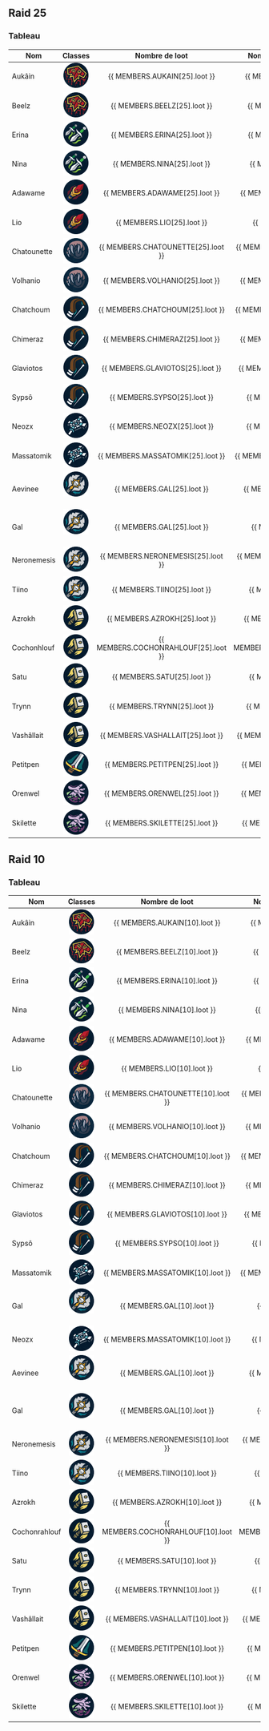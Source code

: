 <script setup>

const MEMBERS = {
    AUKAIN: {
        10:{
            raid: 1,
        loot: 1,
        },
        25:{
            raid: 3,
        loot: 4,
        },
        
    },
    BEELZ: {
        10:{
            raid: 0,
        loot: 0,
        },
        25:{
            raid: 2,
        loot: 2,
        },
        
    },
    ERINA: {
        10:{
            raid: 0,
        loot: 0,
        },
        25:{
            raid: 3,
        loot: 3,
        },
        
    },
    NINA: {
        10:{
            raid: 0,
        loot: 0,
        },
        25:{
            raid: 3,
        loot: 2,
        },
        
    },
    ADAWAME: {
        10:{
            raid: 1,
        loot: 4,
        },
        25:{
            raid: 3,
        loot: 2,
        },
        
    },
    LIO: {
        10:{
            raid: 0,
        loot: 0,
        },
        25:{
            raid: 3,
        loot: 2,
        },
        
    },
    CHATOUNETTE: {
        10:{
            raid: 0,
        loot: 0,
        },
        25:{
            raid: 3,
        loot: 0,
        },
        
    },
    VOLHANIO: {
        10:{
            raid: 0,
        loot: 0,
        },
        25:{
        raid: 3,
        loot: 4,
        },
        
    },
    CHATCHOUM: {
        10:{
            raid: 0,
        loot: 0,
        },
        25:{
            raid: 2,
        loot: 3,
        },
        
    },
    CHIMERAZ: {
        10:{
            raid: 0,
        loot: 0,
        },
        25:{
            raid: 2,
        loot: 1,
        },
        
    },
    GLAVIOTOS: {
        10:{
            raid: 0,
        loot: 0,
        },
        25:{
            raid: 0,
        loot: 0,
        },
        
    },
    
    SYPSO: {
        10:{
            raid: 1,
        loot: 2,
        },
        25:{
            raid: 3,
        loot: 2,
        },
        
    },

    MASSATOMIK: {
        10:{
            raid: 1,
        loot: 0,
        },
        25:{
            raid: 3,
        loot: 1,
        },
    },
    NEOZX: {
        10:{
        raid: 0,
        loot: 0,
        },
        25:{
        raid: 2,
        loot: 1,
        }, 
    },
    AEVINEE: {
        10:{
        raid: 0,
        loot: 0,
        },
        25:{
        raid: 2,
        loot: 1,
        }, 
    },
    GAL: {
        10:{
            raid: 1,
        loot: 3,
        },
        25:{
            raid: 3,
        loot: 4,
        },
        
    },
    NERONEMESIS: {
        10:{
            raid: 1,
        loot: 0,
        },
        25:{
            raid: 3,
        loot: 1,
        },
        
    },
    TIINO: {
        10:{
            raid: 0,
        loot: 0,
        },
        25:{
            raid: 2,
        loot: 3,
        },
        
    },
    AZROKH: {
        10:{
            raid: 1,
        loot: 0,
        },
        25:{
            raid: 3,
        loot: 2,
        },
    },
        COCHONRAHLOUF: {
        10:{
            raid: 1,
        loot: 1,
        },
        25:{
            raid: 2,
        loot: 1,
        },
    },
    SATU: {
        10:{
            raid: 1,
        loot: 1,
        },
        25:{
        raid: 3,
        loot: 2,
        },
        
    },
    TRYNN: {
        10:{
            raid: 1,
        loot: 0,
        },
        25:{
        raid: 3,
        loot: 1,
        },
        
    },
    VASHALLAIT: {
        10:{
            raid: 1,
        loot: 0,
        },
        25:{
            raid: 3,
        loot: 3,
        },
        
    },

        PETITPEN: {
        10:{
            raid: 0,
        loot: 0,
        },
        25:{
            raid: 1,
        loot: 0,
        },
        
    },

            ORENWEL: {
        10:{
            raid: 0,
        loot: 0,
        },
        25:{
        raid: 2,
        loot: 1,
        },
        
    },
            SKILETTE: {
        10:{
            raid: 0,
        loot: 0,
        },
        25:{
        raid: 3,
        loot: 3,
        },
        
    },
    
}

const calculRatio = (nbLoot, nbRaid) => {

    const RATIO = Number(nbLoot / nbRaid).toFixed(1) 
    return isNaN(RATIO) ? 0 : RATIO
    }
</script>

## Raid 25

### Tableau

| Nom         |                                         Classes                                         |            Nombre de loot            |     Nombre de jour de présences      |                                       Ratio                                       |
| ----------- | :-------------------------------------------------------------------------------------: | :----------------------------------: | :----------------------------------: | :-------------------------------------------------------------------------------: |
| Aukâin      |    <img title="chaman" alt="Alt text" src="/classes/shaman.png" width=50 height=50 >    |    {{ MEMBERS.AUKAIN[25].loot }}     |    {{ MEMBERS.AUKAIN[25].raid }}     |        {{ calculRatio(MEMBERS.AUKAIN[25].loot, MEMBERS.AUKAIN[25].raid) }}        |
| Beelz       |    <img title="chaman" alt="Alt text" src="/classes/shaman.png" width=50 height=50 >    |     {{ MEMBERS.BEELZ[25].loot }}     |     {{ MEMBERS.BEELZ[25].raid }}     |         {{ calculRatio(MEMBERS.BEELZ[25].loot, MEMBERS.BEELZ[25].raid) }}         |
| Erina       |    <img title="voleur" alt="Alt text" src="/classes/rogue.png" width=50 height=50 >     |     {{ MEMBERS.ERINA[25].loot }}     |     {{ MEMBERS.ERINA[25].raid }}     |         {{ calculRatio(MEMBERS.ERINA[25].loot, MEMBERS.ERINA[25].raid) }}         |
| Nina        |    <img title="voleur" alt="Alt text" src="/classes/rogue.png" width=50 height=50 >     |     {{ MEMBERS.NINA[25].loot }}      |     {{ MEMBERS.NINA[25].raid }}      |          {{ calculRatio(MEMBERS.NINA[25].loot, MEMBERS.NINA[25].raid) }}          |
| Adawame     |      <img title="mage" alt="Alt text" src="/classes/mage.png" width=50 height=50 >      |    {{ MEMBERS.ADAWAME[25].loot }}    |    {{ MEMBERS.ADAWAME[25].raid }}    |       {{ calculRatio(MEMBERS.ADAWAME[25].loot, MEMBERS.ADAWAME[25].raid) }}       |
| Lio         |      <img title="mage" alt="Alt text" src="/classes/mage.png" width=50 height=50 >      |      {{ MEMBERS.LIO[25].loot }}      |      {{ MEMBERS.LIO[25].raid }}      |           {{ calculRatio(MEMBERS.LIO[25].loot, MEMBERS.LIO[25].raid) }}           |
| Chatounette |    <img title="druide" alt="Alt text" src="/classes/druide.png" width=50 height=50 >    |  {{ MEMBERS.CHATOUNETTE[25].loot }}  |  {{ MEMBERS.CHATOUNETTE[25].raid }}  |   {{ calculRatio(MEMBERS.CHATOUNETTE[25].loot, MEMBERS.CHATOUNETTE[25].raid) }}   |
| Volhanio    |    <img title="druide" alt="Alt text" src="/classes/druide.png" width=50 height=50 >    |   {{ MEMBERS.VOLHANIO[25].loot }}    |   {{ MEMBERS.VOLHANIO[25].raid }}    |      {{ calculRatio(MEMBERS.VOLHANIO[25].loot, MEMBERS.VOLHANIO[25].raid) }}      |
| Chatchoum   |    <img title="hunter" alt="Alt text" src="/classes/hunter.png" width=50 height=50 >    |   {{ MEMBERS.CHATCHOUM[25].loot }}   |   {{ MEMBERS.CHATCHOUM[25].raid }}   |     {{ calculRatio(MEMBERS.CHATCHOUM[25].loot, MEMBERS.CHATCHOUM[25].raid) }}     |
| Chimeraz    |    <img title="hunter" alt="Alt text" src="/classes/hunter.png" width=50 height=50 >    |   {{ MEMBERS.CHIMERAZ[25].loot }}    |   {{ MEMBERS.CHIMERAZ[25].raid }}    |      {{ calculRatio(MEMBERS.CHIMERAZ[25].loot, MEMBERS.CHIMERAZ[25].raid) }}      |
| Glaviotos   |    <img title="hunter" alt="Alt text" src="/classes/hunter.png" width=50 height=50 >    |   {{ MEMBERS.GLAVIOTOS[25].loot }}   |   {{ MEMBERS.GLAVIOTOS[25].raid }}   |     {{ calculRatio(MEMBERS.GLAVIOTOS[25].loot, MEMBERS.GLAVIOTOS[25].raid) }}     |
| Sypsô       |    <img title="hunter" alt="Alt text" src="/classes/hunter.png" width=50 height=50 >    |     {{ MEMBERS.SYPSO[25].loot }}     |     {{ MEMBERS.SYPSO[25].raid }}     |         {{ calculRatio(MEMBERS.SYPSO[25].loot, MEMBERS.SYPSO[25].raid) }}         |
| Neozx       |    <img title="Prêtre" alt="Alt text" src="/classes/priest.png" width=50 height=50 >    |     {{ MEMBERS.NEOZX[25].loot }}     |     {{ MEMBERS.NEOZX[25].raid }}     |         {{ calculRatio(MEMBERS.NEOZX[25].loot, MEMBERS.NEOZX[25].raid) }}         |
| Massatomik  |    <img title="Prêtre" alt="Alt text" src="/classes/priest.png" width=50 height=50 >    |  {{ MEMBERS.MASSATOMIK[25].loot }}   |  {{ MEMBERS.MASSATOMIK[25].raid }}   |    {{ calculRatio(MEMBERS.MASSATOMIK[25].loot, MEMBERS.MASSATOMIK[25].raid) }}    |
| Aevinee     |       <img title="DK" alt="Alt text" src="/classes/dk.png" width=50 height=50 >         |      {{ MEMBERS.GAL[25].loot }}      |    {{ MEMBERS.AEVINEE[25].raid }}    |       {{ calculRatio(MEMBERS.AEVINEE[25].loot, MEMBERS.AEVINEE[25].raid) }}       |
| Gal         |       <img title="DK" alt="Alt text" src="/classes/dk.png" width=50 height=50 >         |      {{ MEMBERS.GAL[25].loot }}      |      {{ MEMBERS.GAL[25].raid }}      |           {{ calculRatio(MEMBERS.GAL[25].loot, MEMBERS.GAL[25].raid) }}           |
| Neronemesis |        <img title="DK" alt="Alt text" src="/classes/dk.png" width=50 height=50 >        |  {{ MEMBERS.NERONEMESIS[25].loot }}  |  {{ MEMBERS.NERONEMESIS[25].raid }}  |   {{ calculRatio(MEMBERS.NERONEMESIS[25].loot, MEMBERS.NERONEMESIS[25].raid) }}   |
| Tiino       |        <img title="DK" alt="Alt text" src="/classes/dk.png" width=50 height=50 >        |     {{ MEMBERS.TIINO[25].loot }}     |     {{ MEMBERS.TIINO[25].raid }}     |         {{ calculRatio(MEMBERS.TIINO[25].loot, MEMBERS.TIINO[25].raid) }}         |
| Azrokh      |   <img title="Paladin" alt="Alt text" src="/classes/paladin.png" width=50 height=50 >   |    {{ MEMBERS.AZROKH[25].loot }}     |    {{ MEMBERS.AZROKH[25].raid }}     |        {{ calculRatio(MEMBERS.AZROKH[25].loot, MEMBERS.AZROKH[25].raid) }}        |
| Cochonhlouf |   <img title="Paladin" alt="Alt text" src="/classes/paladin.png" width=50 height=50 >   | {{ MEMBERS.COCHONRAHLOUF[25].loot }} | {{ MEMBERS.COCHONRAHLOUF[25].raid }} | {{ calculRatio(MEMBERS.COCHONRAHLOUF[25].loot, MEMBERS.COCHONRAHLOUF[25].raid) }} |
| Satu        |   <img title="Paladin" alt="Alt text" src="/classes/paladin.png" width=50 height=50 >   |     {{ MEMBERS.SATU[25].loot }}      |     {{ MEMBERS.SATU[25].raid }}      |          {{ calculRatio(MEMBERS.SATU[25].loot, MEMBERS.SATU[25].raid) }}          |
| Trynn       |   <img title="Paladin" alt="Alt text" src="/classes/paladin.png" width=50 height=50 >   |     {{ MEMBERS.TRYNN[25].loot }}     |     {{ MEMBERS.TRYNN[25].raid }}     |         {{ calculRatio(MEMBERS.TRYNN[25].loot, MEMBERS.TRYNN[25].raid) }}         |
| Vashâllait  |   <img title="Paladin" alt="Alt text" src="/classes/paladin.png" width=50 height=50 >   |  {{ MEMBERS.VASHALLAIT[25].loot }}   |  {{ MEMBERS.VASHALLAIT[25].raid }}   |    {{ calculRatio(MEMBERS.VASHALLAIT[25].loot, MEMBERS.VASHALLAIT[25].raid) }}    |
| Petitpen    |       <img title="war" alt="Alt text" src="/classes/war.png" width=50 height=50 >       |   {{ MEMBERS.PETITPEN[25].loot }}    |   {{ MEMBERS.PETITPEN[25].raid }}    |      {{ calculRatio(MEMBERS.PETITPEN[25].loot, MEMBERS.PETITPEN[25].raid) }}      |
| Orenwel     | <img title="demoniste" alt="Alt text" src="/classes/demoniste.png" width=50 height=50 > |    {{ MEMBERS.ORENWEL[25].loot }}    |    {{ MEMBERS.ORENWEL[25].raid }}    |       {{ calculRatio(MEMBERS.ORENWEL[25].loot, MEMBERS.ORENWEL[25].raid) }}       |
| Skilette    | <img title="demoniste" alt="Alt text" src="/classes/demoniste.png" width=50 height=50 > |   {{ MEMBERS.SKILETTE[25].loot }}    |   {{ MEMBERS.SKILETTE[25].raid }}    |      {{ calculRatio(MEMBERS.SKILETTE[25].loot, MEMBERS.SKILETTE[25].raid) }}      |

## Raid 10

### Tableau

| Nom           |                                         Classes                                         |            Nombre de loot            |     Nombre de jour de présences      |                                       Ratio                                       |
| ------------- | :-------------------------------------------------------------------------------------: | :----------------------------------: | :----------------------------------: | :-------------------------------------------------------------------------------: |
| Aukâin        |    <img title="chaman" alt="Alt text" src="/classes/shaman.png" width=50 height=50 >    |    {{ MEMBERS.AUKAIN[10].loot }}     |    {{ MEMBERS.AUKAIN[10].raid }}     |        {{ calculRatio(MEMBERS.AUKAIN[10].loot, MEMBERS.AUKAIN[10].raid) }}        |
| Beelz         |    <img title="chaman" alt="Alt text" src="/classes/shaman.png" width=50 height=50 >    |     {{ MEMBERS.BEELZ[10].loot }}     |     {{ MEMBERS.BEELZ[10].raid }}     |         {{ calculRatio(MEMBERS.BEELZ[10].loot, MEMBERS.BEELZ[10].raid) }}         |
| Erina         |    <img title="voleur" alt="Alt text" src="/classes/rogue.png" width=50 height=50 >     |     {{ MEMBERS.ERINA[10].loot }}     |     {{ MEMBERS.ERINA[10].raid }}     |         {{ calculRatio(MEMBERS.ERINA[10].loot, MEMBERS.ERINA[10].raid) }}         |
| Nina          |    <img title="voleur" alt="Alt text" src="/classes/rogue.png" width=50 height=50 >     |     {{ MEMBERS.NINA[10].loot }}      |     {{ MEMBERS.NINA[10].raid }}      |          {{ calculRatio(MEMBERS.NINA[10].loot, MEMBERS.NINA[10].raid) }}          |
| Adawame       |      <img title="mage" alt="Alt text" src="/classes/mage.png" width=50 height=50 >      |    {{ MEMBERS.ADAWAME[10].loot }}    |    {{ MEMBERS.ADAWAME[10].raid }}    |       {{ calculRatio(MEMBERS.ADAWAME[10].loot, MEMBERS.ADAWAME[10].raid) }}       |
| Lio           |      <img title="mage" alt="Alt text" src="/classes/mage.png" width=50 height=50 >      |      {{ MEMBERS.LIO[10].loot }}      |      {{ MEMBERS.LIO[10].raid }}      |           {{ calculRatio(MEMBERS.LIO[10].loot, MEMBERS.LIO[10].raid) }}           |
| Chatounette   |    <img title="druide" alt="Alt text" src="/classes/druide.png" width=50 height=50 >    |  {{ MEMBERS.CHATOUNETTE[10].loot }}  |  {{ MEMBERS.CHATOUNETTE[10].raid }}  |   {{ calculRatio(MEMBERS.CHATOUNETTE[10].loot, MEMBERS.CHATOUNETTE[10].raid) }}   |
| Volhanio      |    <img title="druide" alt="Alt text" src="/classes/druide.png" width=50 height=50 >    |   {{ MEMBERS.VOLHANIO[10].loot }}    |   {{ MEMBERS.VOLHANIO[10].raid }}    |      {{ calculRatio(MEMBERS.VOLHANIO[10].loot, MEMBERS.VOLHANIO[10].raid) }}      |
| Chatchoum     |    <img title="hunter" alt="Alt text" src="/classes/hunter.png" width=50 height=50 >    |   {{ MEMBERS.CHATCHOUM[10].loot }}   |   {{ MEMBERS.CHATCHOUM[10].raid }}   |     {{ calculRatio(MEMBERS.CHATCHOUM[10].loot, MEMBERS.CHATCHOUM[10].raid) }}     |
| Chimeraz      |    <img title="hunter" alt="Alt text" src="/classes/hunter.png" width=50 height=50 >    |   {{ MEMBERS.CHIMERAZ[10].loot }}    |   {{ MEMBERS.CHIMERAZ[10].raid }}    |      {{ calculRatio(MEMBERS.CHIMERAZ[10].loot, MEMBERS.CHIMERAZ[10].raid) }}      |
| Glaviotos     |    <img title="hunter" alt="Alt text" src="/classes/hunter.png" width=50 height=50 >    |   {{ MEMBERS.GLAVIOTOS[10].loot }}   |   {{ MEMBERS.GLAVIOTOS[10].raid }}   |     {{ calculRatio(MEMBERS.GLAVIOTOS[10].loot, MEMBERS.GLAVIOTOS[10].raid) }}     |
| Sypsô         |    <img title="hunter" alt="Alt text" src="/classes/hunter.png" width=50 height=50 >    |     {{ MEMBERS.SYPSO[10].loot }}     |     {{ MEMBERS.SYPSO[10].raid }}     |         {{ calculRatio(MEMBERS.SYPSO[10].loot, MEMBERS.SYPSO[10].raid) }}         |
| Massatomik    |    <img title="Prêtre" alt="Alt text" src="/classes/priest.png" width=50 height=50 >    |  {{ MEMBERS.MASSATOMIK[10].loot }}   |  {{ MEMBERS.MASSATOMIK[10].raid }}   |    {{ calculRatio(MEMBERS.MASSATOMIK[10].loot, MEMBERS.MASSATOMIK[10].raid) }}    |
| Gal           |       <img title="DK" alt="Alt text" src="/classes/dk.png" width=50 height=50 >         |      {{ MEMBERS.GAL[10].loot }}      |      {{ MEMBERS.GAL[10].raid }}      |           {{ calculRatio(MEMBERS.GAL[10].loot, MEMBERS.GAL[10].raid) }}           |
| Neozx         |    <img title="Prêtre" alt="Alt text" src="/classes/priest.png" width=50 height=50 >    |  {{ MEMBERS.MASSATOMIK[10].loot }}   |     {{ MEMBERS.NEOZX[10].raid }}     |         {{ calculRatio(MEMBERS.NEOZX[10].loot, MEMBERS.NEOZX[10].raid) }}         |
| Aevinee       |       <img title="DK" alt="Alt text" src="/classes/dk.png" width=50 height=50 >         |      {{ MEMBERS.GAL[10].loot }}      |    {{ MEMBERS.AEVINEE[10].raid }}    |       {{ calculRatio(MEMBERS.AEVINEE[10].loot, MEMBERS.AEVINEE[10].raid) }}       |
| Gal           |       <img title="DK" alt="Alt text" src="/classes/dk.png" width=50 height=50 >         |      {{ MEMBERS.GAL[10].loot }}      |      {{ MEMBERS.GAL[10].raid }}      |           {{ calculRatio(MEMBERS.GAL[10].loot, MEMBERS.GAL[10].raid) }}           |
| Neronemesis   |        <img title="DK" alt="Alt text" src="/classes/dk.png" width=50 height=50 >        |  {{ MEMBERS.NERONEMESIS[10].loot }}  |  {{ MEMBERS.NERONEMESIS[10].raid }}  |   {{ calculRatio(MEMBERS.NERONEMESIS[10].loot, MEMBERS.NERONEMESIS[10].raid) }}   |
| Tiino         |        <img title="DK" alt="Alt text" src="/classes/dk.png" width=50 height=50 >        |     {{ MEMBERS.TIINO[10].loot }}     |     {{ MEMBERS.TIINO[10].raid }}     |         {{ calculRatio(MEMBERS.TIINO[10].loot, MEMBERS.TIINO[10].raid) }}         |
| Azrokh        |   <img title="Paladin" alt="Alt text" src="/classes/paladin.png" width=50 height=50 >   |    {{ MEMBERS.AZROKH[10].loot }}     |    {{ MEMBERS.AZROKH[10].raid }}     |        {{ calculRatio(MEMBERS.AZROKH[10].loot, MEMBERS.AZROKH[10].raid) }}        |
| Cochonrahlouf |   <img title="Paladin" alt="Alt text" src="/classes/paladin.png" width=50 height=50 >   | {{ MEMBERS.COCHONRAHLOUF[10].loot }} | {{ MEMBERS.COCHONRAHLOUF[10].raid }} | {{ calculRatio(MEMBERS.COCHONRAHLOUF[10].loot, MEMBERS.COCHONRAHLOUF[10].raid) }} |
| Satu          |   <img title="Paladin" alt="Alt text" src="/classes/paladin.png" width=50 height=50 >   |     {{ MEMBERS.SATU[10].loot }}      |     {{ MEMBERS.SATU[10].raid }}      |          {{ calculRatio(MEMBERS.SATU[10].loot, MEMBERS.SATU[10].raid) }}          |
| Trynn         |   <img title="Paladin" alt="Alt text" src="/classes/paladin.png" width=50 height=50 >   |     {{ MEMBERS.TRYNN[10].loot }}     |     {{ MEMBERS.TRYNN[10].raid }}     |         {{ calculRatio(MEMBERS.TRYNN[10].loot, MEMBERS.TRYNN[10].raid) }}         |
| Vashâllait    |   <img title="Paladin" alt="Alt text" src="/classes/paladin.png" width=50 height=50 >   |  {{ MEMBERS.VASHALLAIT[10].loot }}   |  {{ MEMBERS.VASHALLAIT[10].raid }}   |    {{ calculRatio(MEMBERS.VASHALLAIT[10].loot, MEMBERS.VASHALLAIT[10].raid) }}    |
| Petitpen      |       <img title="war" alt="Alt text" src="/classes/war.png" width=50 height=50 >       |   {{ MEMBERS.PETITPEN[10].loot }}    |   {{ MEMBERS.PETITPEN[10].raid }}    |      {{ calculRatio(MEMBERS.PETITPEN[10].loot, MEMBERS.PETITPEN[10].raid) }}      |
| Orenwel       | <img title="demoniste" alt="Alt text" src="/classes/demoniste.png" width=50 height=50 > |    {{ MEMBERS.ORENWEL[10].loot }}    |    {{ MEMBERS.ORENWEL[10].raid }}    |       {{ calculRatio(MEMBERS.ORENWEL[10].loot, MEMBERS.ORENWEL[10].raid) }}       |
| Skilette      | <img title="demoniste" alt="Alt text" src="/classes/demoniste.png" width=50 height=50 > |   {{ MEMBERS.SKILETTE[10].loot }}    |   {{ MEMBERS.SKILETTE[10].raid }}    |      {{ calculRatio(MEMBERS.SKILETTE[10].loot, MEMBERS.SKILETTE[10].raid) }}      |

